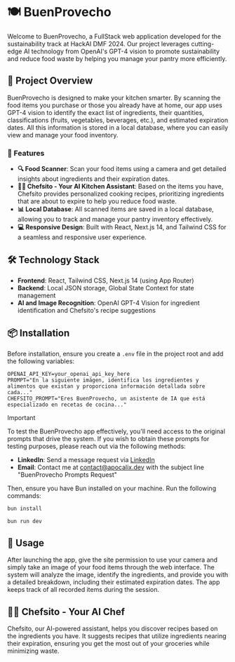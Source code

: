 # 🍽️ BuenProvecho

Welcome to BuenProvecho, a FullStack web application developed for the sustainability track at HackAI DMF 2024. Our project leverages cutting-edge AI technology from OpenAI's GPT-4 vision to promote sustainability and reduce food waste by helping you manage your pantry more efficiently.

## 🚀 Project Overview

BuenProvecho is designed to make your kitchen smarter. By scanning the food items you purchase or those you already have at home, our app uses GPT-4 vision to identify the exact list of ingredients, their quantities, classifications (fruits, vegetables, beverages, etc.), and estimated expiration dates. All this information is stored in a local database, where you can easily view and manage your food inventory.

### 🌟 Features

- **🔍 Food Scanner**: Scan your food items using a camera and get detailed insights about ingredients and their expiration dates.
- **👨‍🍳 Chefsito - Your AI Kitchen Assistant**: Based on the items you have, Chefsito provides personalized cooking recipes, prioritizing ingredients that are about to expire to help you reduce food waste.
- **📊 Local Database**: All scanned items are saved in a local database, allowing you to track and manage your pantry inventory effectively.
- **💻 Responsive Design**: Built with React, Next.js 14, and Tailwind CSS for a seamless and responsive user experience.

## 🛠️ Technology Stack

- **Frontend**: React, Tailwind CSS, Next.js 14 (using App Router)
- **Backend**: Local JSON storage, Global State Context for state management
- **AI and Image Recognition**: OpenAI GPT-4 Vision for ingredient identification and Chefsito's recipe suggestions

## 📦 Installation

Before installation, ensure you create a `.env` file in the project root and add the following variables:

```plaintext
OPENAI_API_KEY=your_openai_api_key_here
PROMPT="En la siguiente imágen, identifica los ingredientes y alimentos que existan y proporciona información detallada sobre cada..."
CHEFSITO_PROMPT="Eres BuenProvecho, un asistente de IA que está especializado en recetas de cocina..."
```

> [!IMPORTANT]
> To test the BuenProvecho app effectively, you'll need access to the original prompts that drive the system. If you wish to obtain these prompts for testing purposes, please reach out via the following methods:
>
> - **LinkedIn**: Send a message request via [LinkedIn](linkedin.com/in/apocalix)
> - **Email**: Contact me at [contact@apocalix.dev](mailto:contact@apocalix.dev) with the subject line "BuenProvecho Prompts Request"


Then, ensure you have Bun installed on your machine. Run the following commands:

```bash
bun install

bun run dev
```

## 🔧 Usage
After launching the app, give the site permission to use your camera and simply take an image of your food items through the web interface. The system will analyze the image, identify the ingredients, and provide you with a detailed breakdown, including their estimated expiration dates. The app keeps track of all recorded items during the session.

## 👨‍🍳 Chefsito - Your AI Chef
Chefsito, our AI-powered assistant, helps you discover recipes based on the ingredients you have. It suggests recipes that utilize ingredients nearing their expiration, ensuring you get the most out of your groceries while minimizing waste.

